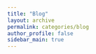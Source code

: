 ```yaml
---
title: "Blog"
layout: archive
permalink: categories/blog
author_profile: false
sidebar_main: true
---
```

